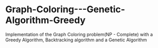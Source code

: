 # Graph-Coloring---Genetic-Algorithm-Greedy
Implementation of the Graph Coloring problem(NP - Complete) with a Greedy Algorithm, Backtracking algorithm and a Genetic Algorithm
